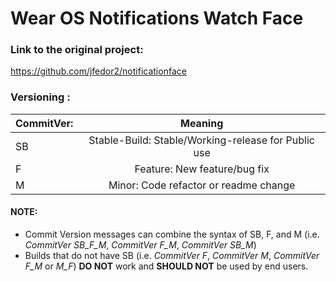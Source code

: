 # Wear OS Notifications Watch Face

### Link to the original project:
https://github.com/jfedor2/notificationface

### Versioning :
| CommitVer:    | Meaning                                            |  
| ------------- |:--------------------------------------------------:|
| SB            | Stable-Build: Stable/Working-release for Public use| 
| F             | Feature: New feature/bug fix                       |
| M             | Minor: Code refactor or readme change              |  

#### NOTE:
- Commit Version messages can combine the syntax of SB, F, and M (i.e. *CommitVer SB_F_M*, *CommitVer F_M*, *CommitVer SB_M*)
- Builds that do not have SB (i.e. *CommitVer F*, *CommitVer M*, *CommitVer F_M* or *M_F*)
**DO NOT** work and **SHOULD NOT** be used by end users.
